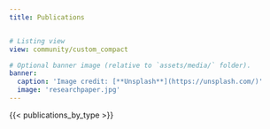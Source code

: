 ```yaml
---
title: Publications


# Listing view
view: community/custom_compact

# Optional banner image (relative to `assets/media/` folder).
banner:
  caption: 'Image credit: [**Unsplash**](https://unsplash.com/)'
  image: 'researchpaper.jpg'
---
```


<style>
.form-row {
  display: none !important;
}

#container-publications {
  opacity: 0;
  transition: opacity 0.3s;
}

h2 {
  font-weight: bolder;
}

.article-banner {
  height: 200px;
}

.btn-row {
  display: flex;
  justify-content: flex-end;
  align-items: center;
  width: 100%;
  padding: 12px 8px 0 0;
  box-sizing: border-box;
}
.glass-toggle-btn {
  padding: 4px 16px;
  font-size: 16px;
  font-weight: 500;
  color: #222;
  min-width: 80px;
  background: rgba(255, 255, 255, 0.32);
  border: none;
  border-radius: 16px;
  box-shadow: 0 4px 16px 0 rgba(80, 100, 200, 0.08);
  backdrop-filter: blur(8px);
  -webkit-backdrop-filter: blur(8px);
  outline: none;
  cursor: pointer;
  transition: background 0.18s, color 0.18s, box-shadow 0.18s;
  text-shadow: 0 2px 8px rgba(200, 210, 255, 0.16);
}
.glass-toggle-btn:hover {
  background: rgba(255, 255, 255, 0.5);
  color: #4F8EF7;
  box-shadow: 0 6px 20px 0 rgba(80, 100, 200, 0.15);
}

#publication-container {
  transition: opacity 0.3s;
}

.hidden-by-opacity {
  opacity: 0 !important;
  max-height: 0 !important;
  pointer-events: none !important;
}
.visible-by-opacity {
  opacity: 1 !important;
  height: auto !important;
  pointer-events: auto !important;
  overflow: visible !important;
  display: block !important;
}
</style>

{{< publications_by_type >}}